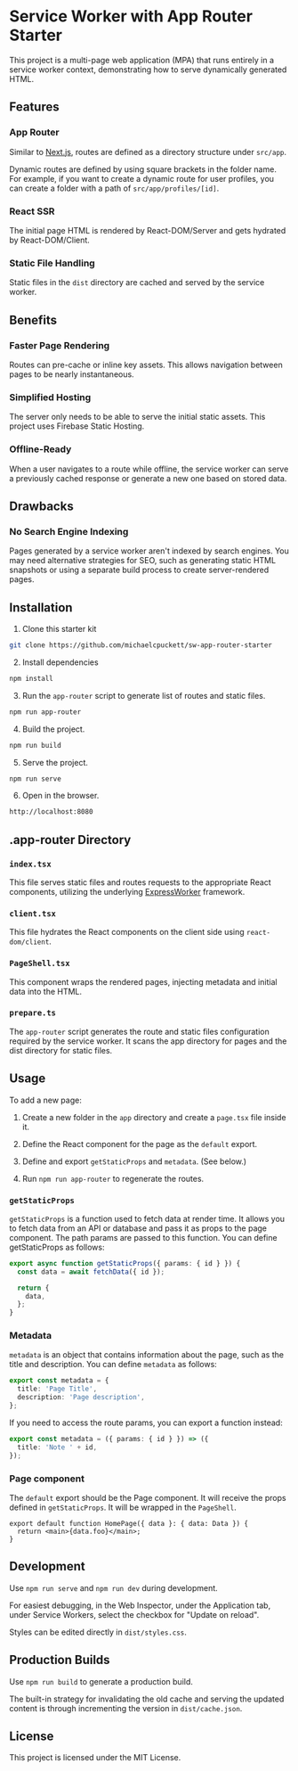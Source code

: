 # Service Worker with App Router Starter

This project is a multi-page web application (MPA) that runs entirely in a
service worker context, demonstrating how to serve dynamically generated HTML.

## Features

### App Router

Similar to [Next.js](https://nextjs.org/), routes are defined as a directory
structure under `src/app`.

Dynamic routes are defined by using square brackets in the folder name. For
example, if you want to create a dynamic route for user profiles, you can create
a folder with a path of `src/app/profiles/[id]`.

### React SSR

The initial page HTML is rendered by React-DOM/Server and gets hydrated by
React-DOM/Client.

### Static File Handling

Static files in the `dist` directory are cached and served by the service
worker.

## Benefits

### Faster Page Rendering

Routes can pre-cache or inline key assets. This allows navigation between pages
to be nearly instantaneous.

### Simplified Hosting

The server only needs to be able to serve the initial static assets. This
project uses Firebase Static Hosting.

### Offline-Ready

When a user navigates to a route while offline, the service worker can serve a
previously cached response or generate a new one based on stored data.

## Drawbacks

### No Search Engine Indexing

Pages generated by a service worker aren't indexed by search engines. You may
need alternative strategies for SEO, such as generating static HTML snapshots or
using a separate build process to create server-rendered pages.

## Installation

1. Clone this starter kit

```sh
git clone https://github.com/michaelcpuckett/sw-app-router-starter
```

2. Install dependencies

```sh
npm install
```

3. Run the `app-router` script to generate list of routes and static files.

```sh
npm run app-router
```

4. Build the project.

```sh
npm run build
```

5. Serve the project.

```sh
npm run serve
```

6. Open in the browser.

```sh
http://localhost:8080
```

## .app-router Directory

### `index.tsx`

This file serves static files and routes requests to the appropriate React
components, utilizing the underlying
[ExpressWorker](https://www.github.com/michaelcpuckett/express-worker)
framework.

### `client.tsx`

This file hydrates the React components on the client side using
`react-dom/client`.

### `PageShell.tsx`

This component wraps the rendered pages, injecting metadata and initial data
into the HTML.

### `prepare.ts`

The `app-router` script generates the route and static files configuration
required by the service worker. It scans the app directory for pages and the
dist directory for static files.

## Usage

To add a new page:

1. Create a new folder in the `app` directory and create a `page.tsx` file
   inside it.

2. Define the React component for the page as the `default` export.

3. Define and export `getStaticProps` and `metadata`. (See below.)

4. Run `npm run app-router` to regenerate the routes.

### `getStaticProps`

`getStaticProps` is a function used to fetch data at render time. It allows you
to fetch data from an API or database and pass it as props to the page
component. The path params are passed to this function. You can define
getStaticProps as follows:

```ts
export async function getStaticProps({ params: { id } }) {
  const data = await fetchData({ id });

  return {
    data,
  };
}
```

### Metadata

`metadata` is an object that contains information about the page, such as the
title and description. You can define `metadata` as follows:

```ts
export const metadata = {
  title: 'Page Title',
  description: 'Page description',
};
```

If you need to access the route params, you can export a function instead:

```ts
export const metadata = ({ params: { id } }) => ({
  title: 'Note ' + id,
});
```

### Page component

The `default` export should be the Page component. It will receive the props
defined in `getStaticProps`. It will be wrapped in the `PageShell`.

```tsx
export default function HomePage({ data }: { data: Data }) {
  return <main>{data.foo}</main>;
}
```

## Development

Use `npm run serve` and `npm run dev` during development.

For easiest debugging, in the Web Inspector, under the Application tab, under
Service Workers, select the checkbox for "Update on reload".

Styles can be edited directly in `dist/styles.css`.

## Production Builds

Use `npm run build` to generate a production build.

The built-in strategy for invalidating the old cache and serving the updated
content is through incrementing the version in `dist/cache.json`.

## License

This project is licensed under the MIT License.
